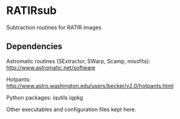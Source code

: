# RATIRsub
Subtraction routines for RATIR images

Dependencies
------------

Astromatic routines (SExtractor, SWarp, Scamp, missfits):
http://www.astromatic.net/software

Hotpants:
http://www.astro.washington.edu/users/becker/v2.0/hotpants.html

Python packages:
iqutils
iqpkg

Other executables and configuration files kept here.
